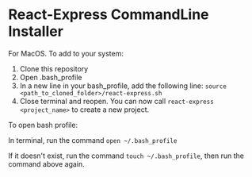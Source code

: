 # React-Express CommandLine Installer

For MacOS. To add to your system:

1. Clone this repository
2. Open .bash_profile
3. In a new line in your bash_profile, add the following line: `source <path_to_cloned_folder>/react-express.sh`
4. Close terminal and reopen. You can now call `react-express <project_name>` to create a new project.

To open bash profile:

In terminal, run the command `open ~/.bash_profile`

If it doesn't exist, run the command `touch ~/.bash_profile`, then run the command above again.
